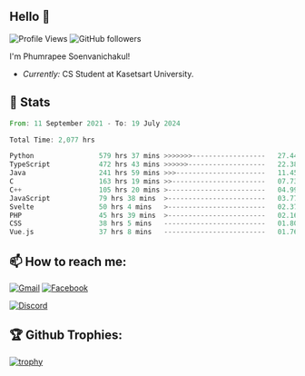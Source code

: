 
<h2>Hello 👋</h2> 

![Profile Views](https://komarev.com/ghpvc/?username=Homiez09&label=Profile%20views&color=0e75b6&style=flat)
![GitHub followers](https://img.shields.io/github/followers/HomieZ09.svg?style=social&label=Follow)


I'm Phumrapee Soenvanichakul!

- <i>Currently:</i> CS Student at Kasetsart University.

<h2>👀 Stats</h2>

<!--START_SECTION:waka-->

```rust
From: 11 September 2021 - To: 19 July 2024

Total Time: 2,077 hrs

Python                579 hrs 37 mins >>>>>>>------------------   27.44 %
TypeScript            472 hrs 43 mins >>>>>>-------------------   22.38 %
Java                  241 hrs 59 mins >>>----------------------   11.45 %
C                     163 hrs 19 mins >>-----------------------   07.73 %
C++                   105 hrs 20 mins >------------------------   04.99 %
JavaScript            79 hrs 38 mins  >------------------------   03.77 %
Svelte                50 hrs 4 mins   >------------------------   02.37 %
PHP                   45 hrs 39 mins  >------------------------   02.16 %
CSS                   38 hrs 5 mins   -------------------------   01.80 %
Vue.js                37 hrs 8 mins   -------------------------   01.76 %
```

<!--END_SECTION:waka-->

<h2>📫 How to reach me:</h2>

<a href="mailto:phumrapeesoen1@gmail.com">![Gmail](https://img.shields.io/badge/Gmail-D14836?style=for-the-badge&logo=gmail&logoColor=white)</a> 
<a href="https://web.facebook.com/phumrapee.soenvanichakul.3/">![Facebook](https://img.shields.io/badge/Facebook-4267B2?style=for-the-badge&logo=facebook&logoColor=white)</a>

<a href="https://discord.gg/EWnAEUtFVm">![Discord](https://discord.c99.nl/widget/theme-1/297740667784921089.png)</a> 

<h2>🏆 Github Trophies:</h2>

[![trophy](https://github-profile-trophy.vercel.app/?username=Homiez09&theme=discord&row=1)](https://github.com/ryo-ma/github-profile-trophy)
